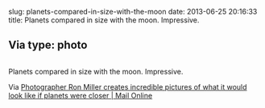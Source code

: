 slug: planets-compared-in-size-with-the-moon
date: 2013-06-25 20:16:33
title: Planets compared in size with the moon. Impressive.

 Via 
type: photo
---

<a href="http://www.dailymail.co.uk/sciencetech/article-2345679/Photographer-Ron-Miller-creates-incredible-pictures-look-like-planets-closer.html"><img src="{{@asset.url swerner/tumblr/2013-06-25-planets-compared-in-size-with-the-moon-5414cb9b59.jpeg}}" alt=""/></a>

Planets compared in size with the moon. Impressive.

 Via [Photographer Ron Miller creates incredible pictures of what it would look like if planets were closer | Mail Online](http://www.dailymail.co.uk/sciencetech/article-2345679/Photographer-Ron-Miller-creates-incredible-pictures-look-like-planets-closer.html)

